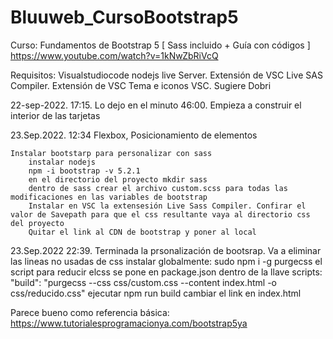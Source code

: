 # Bluuweb_CursoBootstrap5
Curso: Fundamentos de Bootstrap 5 [ Sass incluido + Guía con códigos ] https://www.youtube.com/watch?v=1kNwZbRiVcQ

Requisitos:
    Visualstudiocode
    nodejs
    live Server. Extensión de VSC
    Live SAS Compiler. Extensión de VSC
    Tema e iconos VSC. Sugiere Dobri

22-sep-2022. 17:15. Lo dejo en el minuto 46:00. Empieza a construir el interior de las tarjetas

23.Sep.2022. 12:34
    Flexbox, Posicionamiento de elementos

    Instalar bootstarp para personalizar con sass
        instalar nodejs
        npm -i bootstrap -v 5.2.1
        en el directorio del proyecto mkdir sass
        dentro de sass crear el archivo custom.scss para todas las modificaciones en las variables de bootstrap
        Instalar en VSC la extensesión Live Sass Compiler. Confirar el valor de Savepath para que el css resultante vaya al directorio css del proyecto
        Quitar el link al CDN de bootstrap y poner al local

        

23.Sep.2022 22:39. Terminada la prsonalización de bootsrap.
    Va a eliminar las lineas no usadas de css
    instalar globalmente:
         sudo npm i -g purgecss
    el script para reducir elcss se pone en package.json dentro de la llave scripts:
        "build": "purgecss --css css/custom.css --content index.html -o css/reducido.css"
        ejecutar npm run build
        cambiar el link en index.html


Parece bueno como referencia básica:
https://www.tutorialesprogramacionya.com/bootstrap5ya
